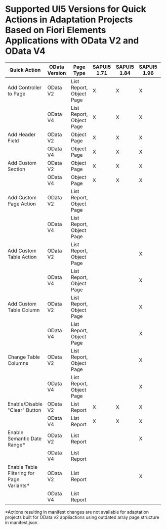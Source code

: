 # Supported UI5 Versions for Quick Actions in Adaptation Projects Based on Fiori Elements Applications with OData V2 and OData V4

| Quick Action                             | OData Version | Page Type                | SAPUI5 1.71 | SAPUI5 1.84 | SAPUI5 1.96 | SAPUI5 1.108 | SAPUI5 1.120 | SAPUI5 1.24 | SAPUI5 1.27 | SAPUI5 1.130 | >=SAPUI5 1.131 |
| ---------------------------------------- | ------------- | ------------------------ | ----------- | ----------- | ----------- | ------------ | ------------ | ----------- | ----------- | ------------ | ------------ |
| Add Controller to Page                   | OData V2      | List Report, Object Page | X           | X           | X           | X            | X            | X           | X           | X            | X            |
|                                          | OData V4      | List Report, Object Page | X           | X           | X           | X            | X            | X           | X           | X            | X            |
| Add Header Field                         | OData V2      | Object Page              | X           | X           | X           | X            | X            | X           | X           | X            | X            |
|                                          | OData V4      | Object Page              | X           | X           | X           | X            | X            | X           | X           | X            | X            |
| Add Custom Section                       | OData V2      | Object Page              | X           | X           | X           | X            | X            | X           | X           | X            | X            |
|                                          | OData V4      | Object Page              | X           | X           | X           | X            | X            | X           | X           | X            | X            |
| Add Custom Page Action                   | OData V2      | List Report, Object Page |             |             |             |              |              |             |             | X            | X            |
|                                          | OData V4      | List Report, Object Page |             |             |             |              |              |             |             | X            | X            |
| Add Custom Table Action                  | OData V2      | List Report, Object Page |             |             | X           | X            | X            | X           | X           | X            | X            |
|                                          | OData V4      | List Report, Object Page |             |             | X           | X            | X            | X           | X           | X            | X            |
| Add Custom Table Column                  | OData V2      | List Report, Object Page |             |             | X           | X            | X            | X           | X           | X            | X            |
|                                          | OData V4      | List Report, Object Page |             |             | X           | X            | X            | X           | X           | X            | X            |
| Change Table Columns                     | OData V2      | List Report, Object Page |             |             | X           | X            | X            | X           | X           | X            | X            |
|                                          | OData V4      | List Report, Object Page |             |             | X           | X            | X            | X           | X           | X            | X            |
| Enable/Disable "Clear" Button            | OData V2      | List Report              | X           | X           | X           | X            | X            | X           | X           | X            | X            |
|                                          | OData V4      | List Report              | X           | X           | X           | X            | X            | X           | X           | X            | X            |
| Enable Semantic Date Range*               | OData V2      | List Report              |             |             | X           | X            | X            |             |             | X            | X            |
|                                          | OData V4      | List Report              |             |             |             |              |              |             |             | X            | X            |
| Enable Table Filtering for Page Variants* | OData V2      | List Report             |             |             | X           | X            | X            |             |             | X            | X            |
|                                          | OData V4      | List Report              |             |             |             |              |              |             |             |              | X            |

*Actions resulting in manifest changes are not available for adaptation projects built for OData v2 appliactions using outdated array page structure in manifest.json.


